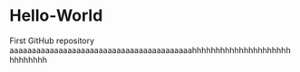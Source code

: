 Hello-World
===========

First GitHub repository
aaaaaaaaaaaaaaaaaaaaaaaaaaaaaaaaaaaaaaaaahhhhhhhhhhhhhhhhhhhhhhhhhhhhh
